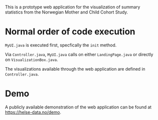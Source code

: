This is a prototype web application for the visualization of summary statistics from the Norwegian Mother and Child Cohort Study.


# Normal order of code execution

`MyUI.java` is executed first, specfically the `init` method. 

Via `Controller.java`, `MyUI.java` calls on either `LandingPage.java` or directly on `VisualizationBox.java`.

The visualizations available through the web application are defined in `Controller.java`.

# Demo

A publicly available demonstration of the web application can be found at https://helse-data.no/demo.
